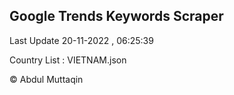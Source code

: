 

## Google Trends Keywords Scraper 
 
Last Update 20-11-2022 , 06:25:39

Country List :
VIETNAM.json



© Abdul Muttaqin 
